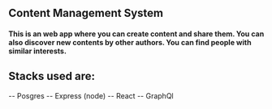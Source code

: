 ## Content Management System
#### This is an web app where you can create content and share them. You can also discover new contents by other authors. You can find people with similar interests.

## Stacks used are:
-- Posgres
-- Express (node)
-- React
-- GraphQl
